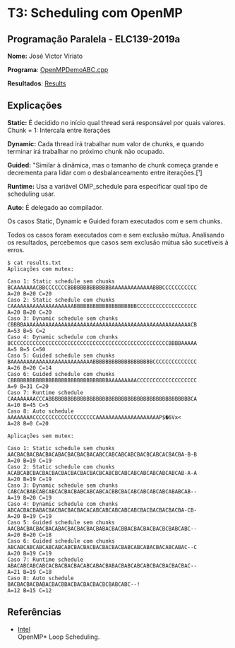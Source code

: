 # T3: Scheduling com OpenMP


## Programação Paralela - ELC139-2019a

**Nome:** José Victor Viriato 

**Programa**: [OpenMPDemoABC.cpp](/trabalhos/t3/OpenMPDemoABC.cpp)

**Resultados**: [Results](/trabalhos/t3/output.txt)

## Explicações

**Static:** É decidido no início qual thread será responsável por quais valores.
Chunk = 1: Intercala entre iterações

**Dynamic:** Cada thread irá trabalhar num valor de chunks, e quando terminar irá
trabalhar no próximo chunk não ocupado.

**Guided:** 
"Similar à dinâmica, mas o tamanho de chunk começa grande e decrementa para lidar com
o desbalanceamento entre iterações.[¹]

**Runtime:** Usa a variável OMP_schedule para especificar qual tipo de scheduling usar.

**Auto:** É delegado ao compilador.

Os casos Static, Dynamic e Guided foram executados com e sem chunks. 

Todos os casos foram executados com e sem exclusão mútua. Analisando os resultados, percebemos que casos sem exclusão mútua são sucetíveis à erros.  

```
$ cat results.txt
Aplicações com mutex: 

Caso 1: Static schedule sem chunks
BCAAAAAAACBBCCCCCCCBBBBBBBBBBBBBBAAAAAAAAAAAAABBBCCCCCCCCCCC
A=20 B=20 C=20 
Caso 2: Static schedule com chunks
CAAAAAAAAAAAAAAAAAAAABBBBBBBBBBBBBBBBBBBBCCCCCCCCCCCCCCCCCCC
A=20 B=20 C=20 
Caso 3: Dynamic schedule sem chunks
CBBBBAAAAAAAAAAAAAAAAAAAAAAAAAAAAAAAAAAAAAAAAAAAAAAAAAAAAACB
A=53 B=5 C=2 
Caso 4: Dynamic schedule com chunks
BCCCCCCCCCCCCCCCCCCCCCCCCCCCCCCCCCCCCCCCCCCCCCCCCCCBBBBAAAAA
A=5 B=5 C=50 
Caso 5: Guided schedule sem chunks
BAAAAAAAAAAAAAAAAAAAAAAAAAABBBBBBBBBBBBBBBBBBBCCCCCCCCCCCCCC
A=26 B=20 C=14 
Caso 6: Guided schedule com chunks
CBBBBBBBBBBBBBBBBBBBBBBBBBBBBBBBAAAAAAAAACCCCCCCCCCCCCCCCCCC
A=9 B=31 C=20 
Caso 7: Runtime schedule
CAAAAAAAACCCABBBBBBBBBBBBBBBBBBBBBBBBBBBBBBBBBBBBBBBBBBBBBCA
A=10 B=45 C=5 
Caso 8: Auto schedule
AAAAAAAACCCCCCCCCCCCCCCCCCCCAAAAAAAAAAAAAAAAAAAAP$�6Vx<
A=28 B=0 C=20 

Aplicações sem mutex: 

Caso 1: Static schedule sem chunks
AACBACBACBACBACABACBACBACBACABCCABCABCABCBACBCABCACBACBA-B-B
A=20 B=19 C=19 
Caso 2: Static schedule com chunks
ACABCABCBACBACBACBACBACBACBACBCABCBCABCABCABCABCABCABCAB-A-A
A=20 B=19 C=19 
Caso 3: Dynamic schedule sem chunks
CABCACBABCABCABCACBACBABCABCABCACBBCBACABCABCABCABCABABCAB--
A=19 B=20 C=19 
Caso 4: Dynamic schedule com chunks
ABCACBACBABACBACBACBACBACACABCABCABCABCABCBACBACBACBACBA-CB-
A=20 B=19 C=19 
Caso 5: Guided schedule sem chunks
AACBACBACBACBACABACBACBACBACBABACBACBBACBACBACBACBCBABCABC--
A=20 B=20 C=18 
Caso 6: Guided schedule com chunks
ABCABCABCABCABCABCABCBACBACBACBACBACBABCABCABACBACABCABAC--C
A=20 B=19 C=19 
Caso 7: Runtime schedule
ABACABCABCABCACBACBACBACABCABACBABACBABCABCABCBACBACBACBAC--
A=21 B=19 C=18 
Caso 8: Auto schedule
BACBACBACBABACBACBBACBACBACBACBCBABCABC--!
A=12 B=15 C=12 
```


  ## Referências

- [Intel](https://software.intel.com/en-us/articles/openmp-loop-scheduling)  
  OpenMP* Loop Scheduling.
